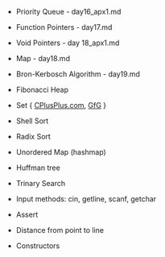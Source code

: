 - Priority Queue - day16_apx1.md
- Function Pointers - day17.md
- Void Pointers - day 18_apx1.md
- Map - day18.md
- Bron-Kerbosch Algorithm - day19.md

- Fibonacci Heap
- Set { [CPlusPlus.com](http://www.cplusplus.com/reference/set/set/), [GfG](https://www.geeksforgeeks.org/set-in-cpp-stl/) }
- Shell Sort
- Radix Sort
- Unordered Map (hashmap)
- Huffman tree
- Trinary Search
- Input methods: cin, getline, scanf, getchar
- Assert
- Distance from point to line
- Constructors
